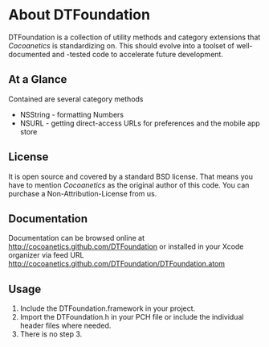 About DTFoundation
==================

DTFoundation is a collection of utility methods and category extensions that *Cocoanetics* is standardizing on. This should evolve into a toolset of well-documented and -tested code to accelerate future development.
 
At a Glance
-----------
Contained are several category methods

- NSString - formatting Numbers
- NSURL - getting direct-access URLs for preferences and the mobile app store


License
------- 
 
It is open source and covered by a standard BSD license. That means you have to mention *Cocoanetics* as the original author of this code. You can purchase a Non-Attribution-License from us.

Documentation
-------------

Documentation can be browsed online at http://cocoanetics.github.com/DTFoundation or installed in your Xcode organizer via feed URL http://cocoanetics.github.com/DTFoundation/DTFoundation.atom

Usage
-----

1. Include the DTFoundation.framework in your project. 
2. Import the DTFoundation.h in your PCH file or include the individual header files where needed.
3. There is no step 3.
